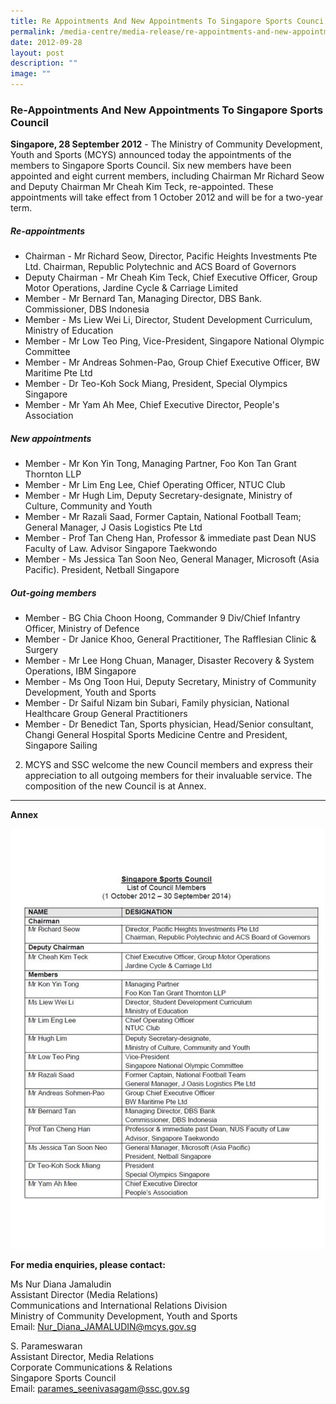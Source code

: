 ```yaml
---
title: Re Appointments And New Appointments To Singapore Sports Counci
permalink: /media-centre/media-release/re-appointments-and-new-appointments-to-singapore-sports-council/
date: 2012-09-28
layout: post
description: ""
image: ""
---
```

### **Re-Appointments And New Appointments To Singapore Sports Council**

**Singapore, 28 September 2012** - The Ministry of Community Development, Youth and Sports (MCYS) announced today the appointments of the members to Singapore Sports Council. Six new members have been appointed and eight current members, including Chairman Mr Richard Seow and Deputy Chairman Mr Cheah Kim Teck, re-appointed. These appointments will take effect from 1 October 2012 and will be for a two-year term.  
  
##### **Re-appointments**  

*   Chairman - Mr Richard Seow, Director, Pacific Heights Investments Pte Ltd. Chairman, Republic Polytechnic and ACS Board of Governors
*   Deputy Chairman - Mr Cheah Kim Teck, Chief Executive Officer, Group Motor Operations, Jardine Cycle & Carriage Limited
*   Member - Mr Bernard Tan, Managing Director, DBS Bank. Commissioner, DBS Indonesia
*   Member - Ms Liew Wei Li, Director, Student Development Curriculum, Ministry of Education
*   Member - Mr Low Teo Ping, Vice-President, Singapore National Olympic Committee
*   Member - Mr Andreas Sohmen-Pao, Group Chief Executive Officer, BW Maritime Pte Ltd
*   Member - Dr Teo-Koh Sock Miang, President, Special Olympics Singapore
*   Member - Mr Yam Ah Mee, Chief Executive Director, People's Association

  
#####  **New appointments**  

*   Member - Mr Kon Yin Tong, Managing Partner, Foo Kon Tan Grant Thornton LLP
*   Member - Mr Lim Eng Lee, Chief Operating Officer, NTUC Club
*   Member - Mr Hugh Lim, Deputy Secretary-designate, Ministry of Culture, Community and Youth
*   Member - Mr Razali Saad, Former Captain, National Football Team; General Manager, J Oasis Logistics Pte Ltd
*   Member - Prof Tan Cheng Han, Professor & immediate past Dean NUS Faculty of Law. Advisor Singapore Taekwondo
*   Member - Ms Jessica Tan Soon Neo, General Manager, Microsoft (Asia Pacific). President, Netball Singapore

  
##### **Out-going members**  

*   Member - BG Chia Choon Hoong, Commander 9 Div/Chief Infantry Officer, Ministry of Defence
*   Member - Dr Janice Khoo, General Practitioner, The Rafflesian Clinic & Surgery
*   Member - Mr Lee Hong Chuan, Manager, Disaster Recovery & System Operations, IBM Singapore
*   Member - Ms Ong Toon Hui, Deputy Secretary, Ministry of Community Development, Youth and Sports
*   Member - Dr Saiful Nizam bin Subari, Family physician, National Healthcare Group General Practitioners
*   Member - Dr Benedict Tan, Sports physician, Head/Senior consultant, Changi General Hospital Sports Medicine Centre and President, Singapore Sailing

  
2. MCYS and SSC welcome the new Council members and express their appreciation to all outgoing members for their invaluable service. The composition of the new Council is at Annex.

---

**Annex**

![](/images/Media%20Centre/Media%20Release/2012/Sep/REAPPOINTMENTSANDNEWAPPOINTMENTSTOSINGAPORESPORTSCOUNCILMainPar0044Imagegif.gif)

**For media enquiries, please contact:**

Ms Nur Diana Jamaludin<br>
Assistant Director (Media Relations)<br>
Communications and International Relations Division<br>
Ministry of Community Development, Youth and Sports<br>
Email: Nur_Diana_JAMALUDIN@mcys.gov.sg
		
S. Parameswaran<br>
Assistant Director, Media Relations<br>
Corporate Communications & Relations<br>
Singapore Sports Council<br>
Email: parames_seenivasagam@ssc.gov.sg